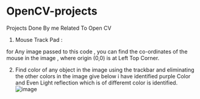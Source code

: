 # OpenCV-projects
Projects Done By me Related To Open CV

1. Mouse Track Pad :

for Any image passed to this code , you can find the co-ordinates of the mouse in the image , where origin (0,0) is at Left Top Corner.

2. Find color of any object in the image using the trackbar and eliminating the other colors in the image give below i have identified purple Color and Even Light reflection which is of differemt color is identified.
![image](https://github.com/user-attachments/assets/a97737de-5c6c-4a1e-92e7-c39a4f709a0a)
